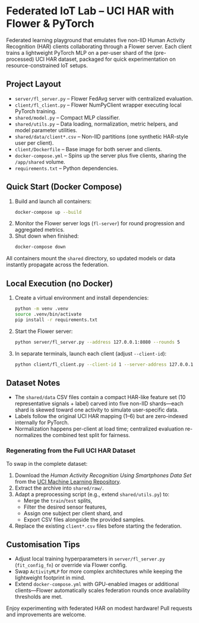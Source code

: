 # Federated IoT Lab – UCI HAR with Flower & PyTorch

Federated learning playground that emulates five non-IID Human Activity Recognition (HAR) clients collaborating through a Flower server. Each client trains a lightweight PyTorch MLP on a per-user shard of the (pre-processed) UCI HAR dataset, packaged for quick experimentation on resource-constrained IoT setups.

## Project Layout
- `server/fl_server.py` – Flower FedAvg server with centralized evaluation.
- `client/fl_client.py` – Flower NumPyClient wrapper executing local PyTorch training.
- `shared/model.py` – Compact MLP classifier.
- `shared/utils.py` – Data loading, normalization, metric helpers, and model parameter utilities.
- `shared/data/client*.csv` – Non-IID partitions (one synthetic HAR-style user per client).
- `client/Dockerfile` – Base image for both server and clients.
- `docker-compose.yml` – Spins up the server plus five clients, sharing the `/app/shared` volume.
- `requirements.txt` – Python dependencies.

## Quick Start (Docker Compose)
1. Build and launch all containers:
   ```bash
   docker-compose up --build
   ```
2. Monitor the Flower server logs (`fl-server`) for round progression and aggregated metrics.
3. Shut down when finished:
   ```bash
   docker-compose down
   ```

All containers mount the `shared` directory, so updated models or data instantly propagate across the federation.

## Local Execution (no Docker)
1. Create a virtual environment and install dependencies:
   ```bash
   python -m venv .venv
   source .venv/bin/activate
   pip install -r requirements.txt
   ```
2. Start the Flower server:
   ```bash
   python server/fl_server.py --address 127.0.0.1:8080 --rounds 5
   ```
3. In separate terminals, launch each client (adjust `--client-id`):
   ```bash
   python client/fl_client.py --client-id 1 --server-address 127.0.0.1:8080
   ```

## Dataset Notes
- The `shared/data` CSV files contain a compact HAR-like feature set (10 representative signals + label) carved into five non-IID shards—each shard is skewed toward one activity to simulate user-specific data.
- Labels follow the original UCI HAR mapping (1–6) but are zero-indexed internally for PyTorch.
- Normalization happens per-client at load time; centralized evaluation re-normalizes the combined test split for fairness.

### Regenerating from the Full UCI HAR Dataset
To swap in the complete dataset:
1. Download the *Human Activity Recognition Using Smartphones Data Set* from the [UCI Machine Learning Repository](https://archive.ics.uci.edu/ml/datasets/human+activity+recognition+using+smartphones).
2. Extract the archive into `shared/raw/`.
3. Adapt a preprocessing script (e.g., extend `shared/utils.py`) to:
   - Merge the `train`/`test` splits,
   - Filter the desired sensor features,
   - Assign one subject per client shard, and
   - Export CSV files alongside the provided samples.
4. Replace the existing `client*.csv` files before starting the federation.

## Customisation Tips
- Adjust local training hyperparameters in `server/fl_server.py` (`fit_config_fn`) or override via Flower config.
- Swap `ActivityMLP` for more complex architectures while keeping the lightweight footprint in mind.
- Extend `docker-compose.yml` with GPU-enabled images or additional clients—Flower automatically scales federation rounds once availability thresholds are met.

Enjoy experimenting with federated HAR on modest hardware! Pull requests and improvements are welcome.
